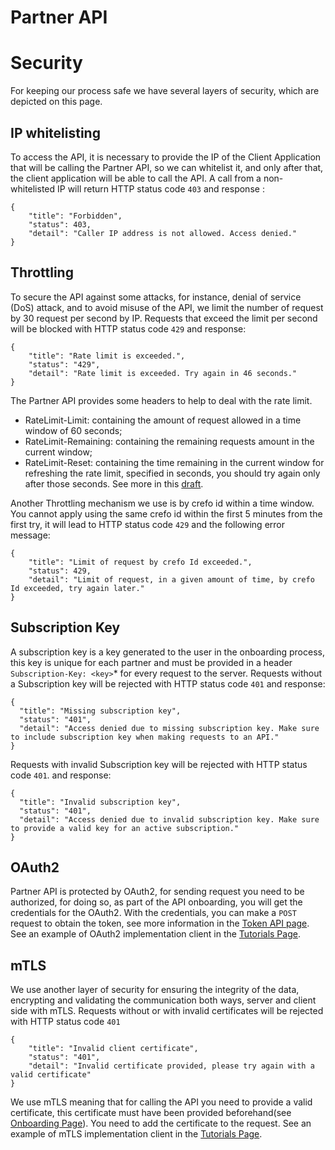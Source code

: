# Partner API
# Security
For keeping our process safe we have several layers of security, which are depicted on this page.

## IP whitelisting
To access the API, it is necessary to provide the IP of the Client Application that will be calling the Partner API, so we can whitelist it, and only after that, the client application will be able to call the API.
A call from a non-whitelisted IP will return HTTP status code `403` and response :
```
{
    "title": "Forbidden",
    "status": 403,
    "detail": "Caller IP address is not allowed. Access denied."
}
```

## Throttling
To secure the API against some attacks, for instance, denial of service (DoS) attack, and to avoid misuse of the API, we limit the number of request by 30 request per second by IP.
Requests that exceed the limit per second will be blocked with HTTP status code `429`
and response:
```
{
    "title": "Rate limit is exceeded.",
    "status": "429",
    "detail": "Rate limit is exceeded. Try again in 46 seconds."
}
```
The Partner API provides some headers to help to deal with the rate limit.

 * RateLimit-Limit: containing the amount of request allowed in a time window of 60 seconds;
 * RateLimit-Remaining: containing the remaining requests amount in the current window;
 * RateLimit-Reset: containing the time remaining in the current window for refreshing the rate limit, specified in seconds, you should try again only after those seconds.
See more in this [draft]( https://tools.ietf.org/id/draft-polli-ratelimit-headers-00.html).

Another Throttling mechanism we use is by crefo id within a time window.
You cannot apply using the same crefo id within the first 5 minutes from the first try, it will lead to HTTP status code `429` and the following error message:
```
{
    "title": "Limit of request by crefo Id exceeded.",
    "status": 429,
    "detail": "Limit of request, in a given amount of time, by crefo Id exceeded, try again later."
}
```
  
## Subscription Key
A subscription key is a key generated to the user in the onboarding process, this key is unique for each partner and must be provided in a header  ```Subscription-Key: <key>```\* for every request to the server.
Requests without a Subscription key will be rejected with HTTP status code `401`
and response:
```
{
  "title": "Missing subscription key",
  "status": "401",
  "detail": "Access denied due to missing subscription key. Make sure to include subscription key when making requests to an API."
}
```
Requests with invalid Subscription key will be rejected with HTTP status code `401`.
and response:
```
{
  "title": "Invalid subscription key",
  "status": "401",
  "detail": "Access denied due to invalid subscription key. Make sure to provide a valid key for an active subscription."
}
```

## OAuth2
Partner API is protected by OAuth2, for sending request you need to be authorized, for doing so, as part of the API onboarding, 
you will get the credentials for the OAuth2. 
With the credentials, you can make a `POST` request to obtain the token, see more information in the [Token API page](TokenApi.md).
See an example of OAuth2 implementation client in the [Tutorials Page](Tutorials.md).

## mTLS
We use another layer of security for ensuring the integrity of the data, encrypting and validating the communication both ways, server and client side with mTLS.
Requests without or with invalid certificates will be rejected with HTTP status code `401`

```
{
    "title": "Invalid client certificate",
    "status": "401",
    "detail": "Invalid certificate provided, please try again with a valid certificate"
}
```

We use mTLS meaning that for calling the API you need to provide a valid certificate, this certificate must have been provided beforehand(see [Onboarding Page](Onboarding.md)).
You need to add the certificate to the request. See an example of mTLS implementation client in the [Tutorials Page](Tutorials.md).

